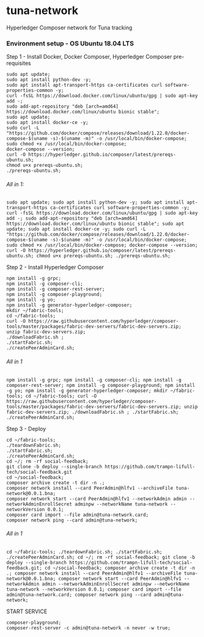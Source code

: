 # tuna-network

Hyperledger Composer network for Tuna tracking

### Environment setup - OS Ubuntu 18.04 LTS
Step 1 - Install Docker, Docker Composer, Hyperledger Composer pre-requisites

    sudo apt update;
    sudo apt install python-dev -y;
    sudo apt install apt-transport-https ca-certificates curl software-properties-common -y;
    curl -fsSL https://download.docker.com/linux/ubuntu/gpg | sudo apt-key add -;
    sudo add-apt-repository "deb [arch=amd64] https://download.docker.com/linux/ubuntu bionic stable";
    sudo apt update;
    sudo apt install docker-ce -y;
    sudo curl -L "https://github.com/docker/compose/releases/download/1.22.0/docker-compose-$(uname -s)-$(uname -m)" -o /usr/local/bin/docker-compose;
    sudo chmod +x /usr/local/bin/docker-compose;
    docker-compose --version;
    curl -O https://hyperledger.github.io/composer/latest/prereqs-ubuntu.sh;
    chmod u+x prereqs-ubuntu.sh;
    ./prereqs-ubuntu.sh;
    
###### All in 1:

    sudo apt update; sudo apt install python-dev -y; sudo apt install apt-transport-https ca-certificates curl software-properties-common -y; curl -fsSL https://download.docker.com/linux/ubuntu/gpg | sudo apt-key add -; sudo add-apt-repository "deb [arch=amd64] https://download.docker.com/linux/ubuntu bionic stable"; sudo apt update; sudo apt install docker-ce -y; sudo curl -L "https://github.com/docker/compose/releases/download/1.22.0/docker-compose-$(uname -s)-$(uname -m)" -o /usr/local/bin/docker-compose; sudo chmod +x /usr/local/bin/docker-compose; docker-compose --version; curl -O https://hyperledger.github.io/composer/latest/prereqs-ubuntu.sh; chmod u+x prereqs-ubuntu.sh; ./prereqs-ubuntu.sh;
    
Step 2 - Install Hyperledger Composer

    npm install -g grpc;
    npm install -g composer-cli;
    npm install -g composer-rest-server;
    npm install -g composer-playground;
    npm install -g yo;
    npm install -g generator-hyperledger-composer;
    mkdir ~/fabric-tools;
    cd ~/fabric-tools;
    curl -O https://raw.githubusercontent.com/hyperledger/composer-tools/master/packages/fabric-dev-servers/fabric-dev-servers.zip;
    unzip fabric-dev-servers.zip;
    ./downloadFabric.sh ;
    ./startFabric.sh;
    ./createPeerAdminCard.sh;
    
###### All in 1

    npm install -g grpc; npm install -g composer-cli; npm install -g composer-rest-server; npm install -g composer-playground; npm install -g yo; npm install -g generator-hyperledger-composer; mkdir ~/fabric-tools; cd ~/fabric-tools; curl -O https://raw.githubusercontent.com/hyperledger/composer-tools/master/packages/fabric-dev-servers/fabric-dev-servers.zip; unzip fabric-dev-servers.zip; ./downloadFabric.sh ; ./startFabric.sh; ./createPeerAdminCard.sh;
   
Step 3 - Deploy
    
    cd ~/fabric-tools;
    ./teardownFabric.sh;
    ./startFabric.sh;
    ./createPeerAdminCard.sh;
    cd ~/; rm -rf social-feedback;
    git clone -b deploy --single-branch https://github.com/trampn-lifull-tech/social-feedback.git
    cd ~/social-feedback;
    composer archive create -t dir -n .;
    composer network install --card PeerAdmin@hlfv1 --archiveFile tuna-network@0.0.1.bna;
    composer network start --card PeerAdmin@hlfv1 --networkAdmin admin --networkAdminEnrollSecret adminpw --networkName tuna-network --networkVersion 0.0.1;
    composer card import --file admin@tuna-network.card;
    composer network ping --card admin@tuna-network;
    
###### All in 1
     
    cd ~/fabric-tools; ./teardownFabric.sh; ./startFabric.sh; ./createPeerAdminCard.sh; cd ~/; rm -rf social-feedback; git clone -b deploy --single-branch https://github.com/trampn-lifull-tech/social-feedback.git; cd ~/social-feedback; composer archive create -t dir -n .; composer network install --card PeerAdmin@hlfv1 --archiveFile tuna-network@0.0.1.bna; composer network start --card PeerAdmin@hlfv1 --networkAdmin admin --networkAdminEnrollSecret adminpw --networkName tuna-network --networkVersion 0.0.1; composer card import --file admin@tuna-network.card; composer network ping --card admin@tuna-network;
    
START SERVICE
			
    composer-playground;  
    composer-rest-server -c admin@tuna-network -n never -w true;    